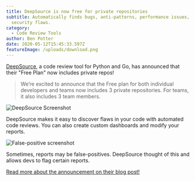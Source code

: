 ```yaml
---
title: DeepSource is now free for private repositories
subtitle: Automatically finds bugs, anti-patterns, performance issues, and
  security flaws.
category:
  - Code Review Tools
author: Ben Potter
date: 2020-05-12T15:45:33.597Z
featureImage: /uploads/download.png
---
```

[DeepSource](https://deepsource.io/), a code review tool for Python and Go, has announced that their "Free Plan" now includes private repos!

> We’re excited to announce that the Free plan for both individual developers and teams now includes 3 private repositories. For teams, it also includes 3 team members.

![DeepSource Screenshot](https://assets.deepsource.io/dfbe350/images/customize-analysis.svg)

DeepSource makes it easy to discover flaws in your code with automated code reviews. You can also create custom dashboards and modify your reports.

![False-positive screenshot](https://assets.deepsource.io/dfbe350/images/false-positive.svg)

Sometimes, reports may be false-positives. DeepSource thought of this and allows devs to flag certain reports.

[Read more about the announcement on their blog post!](https://deepsource.io/blog/team-plan-free-private-repos/)
